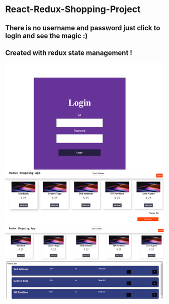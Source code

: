 # React-Redux-Shopping-Project
## There is no username and password just click to login and see the magic :)
## Created with redux state management !
<img src = "./shop.PNG">
<img src = "./shop2.PNG">
<img src = "./shop3.PNG">
